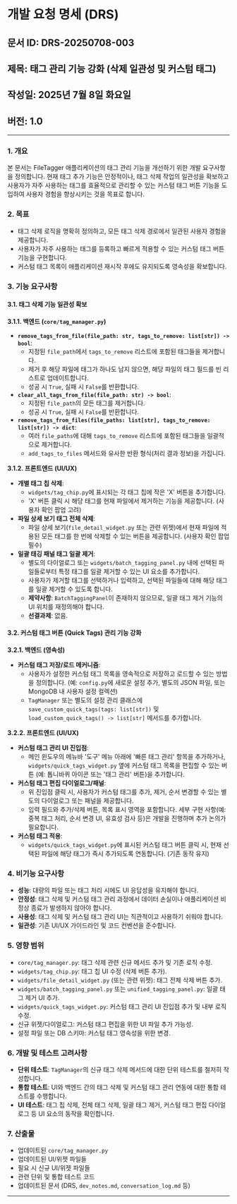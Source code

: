 # 개발 요청 명세 (DRS)

## 문서 ID: DRS-20250708-003
## 제목: 태그 관리 기능 강화 (삭제 일관성 및 커스텀 태그)
## 작성일: 2025년 7월 8일 화요일
## 버전: 1.0

---

### 1. 개요

본 문서는 FileTagger 애플리케이션의 태그 관리 기능을 개선하기 위한 개발 요구사항을 정의합니다. 현재 태그 추가 기능은 안정적이나, 태그 삭제 작업의 일관성을 확보하고 사용자가 자주 사용하는 태그를 효율적으로 관리할 수 있는 커스텀 태그 버튼 기능을 도입하여 사용자 경험을 향상시키는 것을 목표로 합니다.

### 2. 목표

*   태그 삭제 로직을 명확히 정의하고, 모든 태그 삭제 경로에서 일관된 사용자 경험을 제공합니다.
*   사용자가 자주 사용하는 태그를 등록하고 빠르게 적용할 수 있는 커스텀 태그 버튼 기능을 구현합니다.
*   커스텀 태그 목록이 애플리케이션 재시작 후에도 유지되도록 영속성을 확보합니다.

### 3. 기능 요구사항

#### 3.1. 태그 삭제 기능 일관성 확보

**3.1.1. 백엔드 (`core/tag_manager.py`)**

*   **`remove_tags_from_file(file_path: str, tags_to_remove: list[str]) -> bool`**:
    *   지정된 `file_path`에서 `tags_to_remove` 리스트에 포함된 태그들을 제거합니다.
    *   제거 후 해당 파일에 태그가 하나도 남지 않으면, 해당 파일의 태그 필드를 빈 리스트로 업데이트합니다.
    *   성공 시 `True`, 실패 시 `False`를 반환합니다.
*   **`clear_all_tags_from_file(file_path: str) -> bool`**:
    *   지정된 `file_path`의 모든 태그를 제거합니다.
    *   성공 시 `True`, 실패 시 `False`를 반환합니다.
*   **`remove_tags_from_files(file_paths: list[str], tags_to_remove: list[str]) -> dict`**:
    *   여러 `file_paths`에 대해 `tags_to_remove` 리스트에 포함된 태그들을 일괄적으로 제거합니다.
    *   `add_tags_to_files` 메서드와 유사한 반환 형식(처리 결과 정보)을 가집니다.

**3.1.2. 프론트엔드 (UI/UX)**

*   **개별 태그 칩 삭제**:
    *   `widgets/tag_chip.py`에 표시되는 각 태그 칩에 작은 'X' 버튼을 추가합니다.
    *   'X' 버튼 클릭 시 해당 태그를 현재 파일에서 제거하는 기능을 제공합니다. (사용자 확인 팝업 고려)
*   **파일 상세 보기 태그 전체 삭제**:
    *   파일 상세 보기(`file_detail_widget.py` 또는 관련 위젯)에서 현재 파일에 적용된 모든 태그를 한 번에 삭제할 수 있는 버튼을 제공합니다. (사용자 확인 팝업 필수)
*   **일괄 태깅 패널 태그 일괄 제거**:
    *   별도의 다이얼로그 또는 `widgets/batch_tagging_panel.py` 내에 선택된 파일들로부터 특정 태그를 일괄 제거할 수 있는 UI 요소를 추가합니다.
    *   사용자가 제거할 태그를 선택하거나 입력하고, 선택된 파일들에 대해 해당 태그를 일괄 제거할 수 있도록 합니다.
    *   **제약사항**: `BatchTaggingPanel`이 존재하지 않으므로, 일괄 태그 제거 기능의 UI 위치를 재정의해야 합니다.
    *   **선결과제**: 없음.

#### 3.2. 커스텀 태그 버튼 (Quick Tags) 관리 기능 강화

**3.2.1. 백엔드 (영속성)**

*   **커스텀 태그 저장/로드 메커니즘**:
    *   사용자가 설정한 커스텀 태그 목록을 영속적으로 저장하고 로드할 수 있는 방법을 정의합니다. (예: `config.py`에 새로운 설정 추가, 별도의 JSON 파일, 또는 MongoDB 내 사용자 설정 컬렉션)
    *   `TagManager` 또는 별도의 설정 관리 클래스에 `save_custom_quick_tags(tags: list[str])` 및 `load_custom_quick_tags() -> list[str]` 메서드를 추가합니다.

**3.2.2. 프론트엔드 (UI/UX)**

*   **커스텀 태그 관리 UI 진입점**:
    *   메인 윈도우의 메뉴바 '도구' 메뉴 아래에 '빠른 태그 관리' 항목을 추가하거나, `widgets/quick_tags_widget.py` 옆에 커스텀 태그 목록을 편집할 수 있는 버튼 (예: 톱니바퀴 아이콘 또는 '태그 관리' 버튼)을 추가합니다.
*   **커스텀 태그 편집 다이얼로그/패널**:
    *   위 진입점 클릭 시, 사용자가 커스텀 태그를 추가, 제거, 순서 변경할 수 있는 별도의 다이얼로그 또는 패널을 제공합니다.
    *   입력 필드와 추가/삭제 버튼, 목록 표시 영역을 포함합니다. 세부 구현 사항(예: 중복 태그 처리, 순서 변경 UI, 유효성 검사 등)은 개발을 진행하며 추가 논의가 필요합니다.
*   **커스텀 태그 적용**:
    *   `widgets/quick_tags_widget.py`에 표시된 커스텀 태그 버튼 클릭 시, 현재 선택된 파일에 해당 태그가 즉시 추가되도록 연동합니다. (기존 동작 유지)

### 4. 비기능 요구사항

*   **성능**: 대량의 파일 또는 태그 처리 시에도 UI 응답성을 유지해야 합니다.
*   **안정성**: 태그 삭제 및 커스텀 태그 관리 과정에서 데이터 손실이나 애플리케이션 비정상 종료가 발생하지 않아야 합니다.
*   **사용성**: 태그 삭제 및 커스텀 태그 관리 UI는 직관적이고 사용하기 쉬워야 합니다.
*   **일관성**: 기존 UI/UX 가이드라인 및 코드 컨벤션을 준수합니다.

### 5. 영향 범위

*   `core/tag_manager.py`: 태그 삭제 관련 신규 메서드 추가 및 기존 로직 수정.
*   `widgets/tag_chip.py`: 태그 칩 UI 수정 (삭제 버튼 추가).
*   `widgets/file_detail_widget.py` (또는 관련 위젯): 태그 전체 삭제 버튼 추가.
*   `widgets/batch_tagging_panel.py` 또는 `unified_tagging_panel.py`: 일괄 태그 제거 UI 추가.
*   `widgets/quick_tags_widget.py`: 커스텀 태그 관리 UI 진입점 추가 및 내부 로직 수정.
*   신규 위젯/다이얼로그: 커스텀 태그 편집을 위한 UI 파일 추가 가능성.
*   설정 파일 또는 DB 스키마: 커스텀 태그 영속성을 위한 변경.

### 6. 개발 및 테스트 고려사항

*   **단위 테스트**: `TagManager`의 신규 태그 삭제 메서드에 대한 단위 테스트를 철저히 작성합니다.
*   **통합 테스트**: UI와 백엔드 간의 태그 삭제 및 커스텀 태그 관리 연동에 대한 통합 테스트를 수행합니다.
*   **UI 테스트**: 태그 칩 삭제, 전체 태그 삭제, 일괄 태그 제거, 커스텀 태그 편집 다이얼로그 등 UI 요소의 동작을 확인합니다.


### 7. 산출물

*   업데이트된 `core/tag_manager.py`
*   업데이트된 UI/위젯 파일들
*   필요 시 신규 UI/위젯 파일들
*   관련 단위 및 통합 테스트 코드
*   업데이트된 문서 (DRS, `dev_notes.md`, `conversation_log.md` 등)

---
